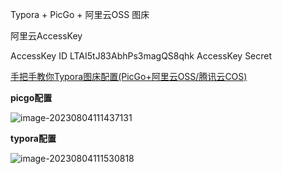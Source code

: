Typora + PicGo + 阿里云OSS 图床

阿里云AccessKey

AccessKey ID					LTAI5tJ83AbhPs3magQS8qhk
AccessKey Secret				

[手把手教你Typora图床配置(PicGo+阿里云OSS/腾讯云COS)](https://blog.csdn.net/qq_51808107/article/details/124044961)

**picgo配置**

![image-20230804111437131](https://zwx-pic.oss-cn-beijing.aliyuncs.com/img/image-20230804111437131.png)



**typora配置**

![image-20230804111530818](https://zwx-pic.oss-cn-beijing.aliyuncs.com/img/image-20230804111530818.png)
